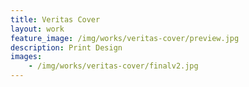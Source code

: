 ```yaml
---
title: Veritas Cover
layout: work
feature_image: /img/works/veritas-cover/preview.jpg
description: Print Design
images:
    - /img/works/veritas-cover/finalv2.jpg
---
```

